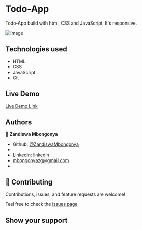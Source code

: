 # Todo-App
 Todo-App build with html, CSS and JavaScript. It's responsive.

![image]()

## Technologies used

- HTML
- CSS
- JavaScript
- Git

## Live Demo

[Live Demo Link](https://superlative-hotteok-b48350.netlify.app/)

## Authors

👤 **Zandiswa Mbongonya**

-   Github: [@ZandiswaMbongonya](https://github.com/ZandiswaMbongonya)
- 
-   Linkedin: [linkedin](https:)
-   <mbongonyazg@gmail.com>
-   

## 🤝 Contributing

Contributions, issues, and feature requests are welcome!

Feel free to check the [issues page]()

## Show your support